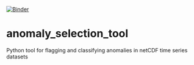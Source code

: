 [![Binder](https://mybinder.org/badge_logo.svg)](https://mybinder.org/v2/gh/LGlawion/anomaly_selection_tool.git/main)

# anomaly_selection_tool
Python tool for flagging and classifying anomalies in netCDF time series datasets



